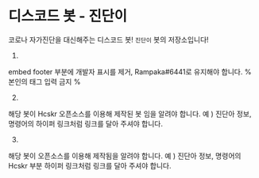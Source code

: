 # 디스코드 봇 - 진단이

코로나 자가진단을 대신해주는 디스코드 봇!
`진단이` 봇의 저장소입니다!

1. 
embed footer 부분에 개발자 표시를 제거, Rampaka#6441로 유지해야 합니다.
% 본인의 태그 입력 금지 %

2. 
해당 봇이 Hcskr 오픈소스를 이용해 제작된 봇 임을 알려야 합니다.
예 ) 진단아 정보, 명령어의 하이퍼 링크처럼 링크를 달아 주셔야 합니다.

3. 
해당 봇이 오픈소스를 이용해 제작됨을 알려야 합니다.
예 ) 진단아 정보, 명령어의 Hcskr 부분 하이퍼 링크처럼 링크를 달아 주셔야 합니다.
